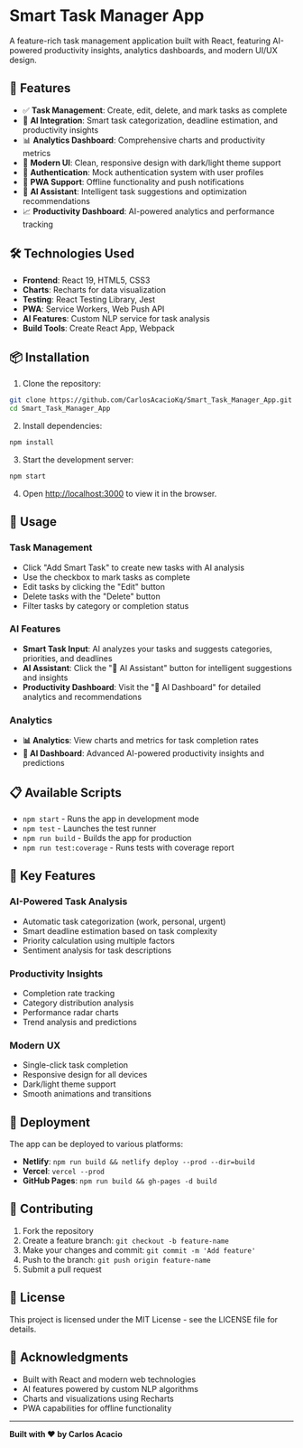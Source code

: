 # Smart Task Manager App

A feature-rich task management application built with React, featuring AI-powered productivity insights, analytics dashboards, and modern UI/UX design.

## 🚀 Features

- ✅ **Task Management**: Create, edit, delete, and mark tasks as complete
- 🧠 **AI Integration**: Smart task categorization, deadline estimation, and productivity insights
- 📊 **Analytics Dashboard**: Comprehensive charts and productivity metrics
- 🎨 **Modern UI**: Clean, responsive design with dark/light theme support
- 🔐 **Authentication**: Mock authentication system with user profiles
- 📱 **PWA Support**: Offline functionality and push notifications
- 🎯 **AI Assistant**: Intelligent task suggestions and optimization recommendations
- 📈 **Productivity Dashboard**: AI-powered analytics and performance tracking

## 🛠️ Technologies Used

- **Frontend**: React 19, HTML5, CSS3
- **Charts**: Recharts for data visualization
- **Testing**: React Testing Library, Jest
- **PWA**: Service Workers, Web Push API
- **AI Features**: Custom NLP service for task analysis
- **Build Tools**: Create React App, Webpack

## 📦 Installation

1. Clone the repository:
```bash
git clone https://github.com/CarlosAcacioKq/Smart_Task_Manager_App.git
cd Smart_Task_Manager_App
```

2. Install dependencies:
```bash
npm install
```

3. Start the development server:
```bash
npm start
```

4. Open [http://localhost:3000](http://localhost:3000) to view it in the browser.

## 🎯 Usage

### Task Management
- Click "Add Smart Task" to create new tasks with AI analysis
- Use the checkbox to mark tasks as complete
- Edit tasks by clicking the "Edit" button
- Delete tasks with the "Delete" button
- Filter tasks by category or completion status

### AI Features
- **Smart Task Input**: AI analyzes your tasks and suggests categories, priorities, and deadlines
- **AI Assistant**: Click the "🤖 AI Assistant" button for intelligent suggestions and insights
- **Productivity Dashboard**: Visit the "🧠 AI Dashboard" for detailed analytics and recommendations

### Analytics
- **📊 Analytics**: View charts and metrics for task completion rates
- **🧠 AI Dashboard**: Advanced AI-powered productivity insights and predictions

## 📋 Available Scripts

- `npm start` - Runs the app in development mode
- `npm test` - Launches the test runner
- `npm run build` - Builds the app for production
- `npm run test:coverage` - Runs tests with coverage report

## 🌟 Key Features

### AI-Powered Task Analysis
- Automatic task categorization (work, personal, urgent)
- Smart deadline estimation based on task complexity
- Priority calculation using multiple factors
- Sentiment analysis for task descriptions

### Productivity Insights
- Completion rate tracking
- Category distribution analysis
- Performance radar charts
- Trend analysis and predictions

### Modern UX
- Single-click task completion
- Responsive design for all devices
- Dark/light theme support
- Smooth animations and transitions

## 🚀 Deployment

The app can be deployed to various platforms:

- **Netlify**: `npm run build && netlify deploy --prod --dir=build`
- **Vercel**: `vercel --prod`
- **GitHub Pages**: `npm run build && gh-pages -d build`

## 🤝 Contributing

1. Fork the repository
2. Create a feature branch: `git checkout -b feature-name`
3. Make your changes and commit: `git commit -m 'Add feature'`
4. Push to the branch: `git push origin feature-name`
5. Submit a pull request

## 📄 License

This project is licensed under the MIT License - see the LICENSE file for details.

## 🙏 Acknowledgments

- Built with React and modern web technologies
- AI features powered by custom NLP algorithms
- Charts and visualizations using Recharts
- PWA capabilities for offline functionality

---

**Built with ❤️ by Carlos Acacio**